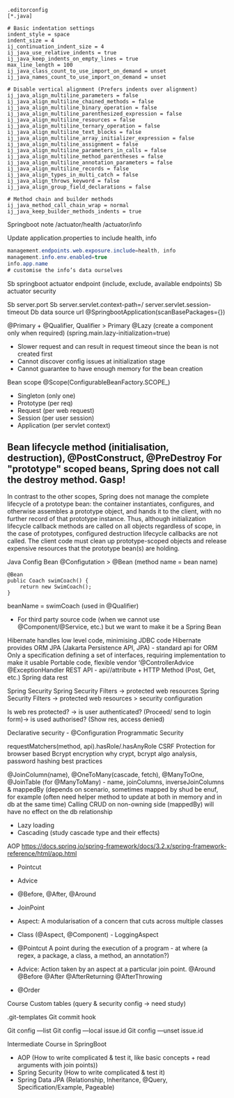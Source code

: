 

```config
.editorconfig
[*.java]

# Basic indentation settings
indent_style = space
indent_size = 4
ij_continuation_indent_size = 4
ij_java_use_relative_indents = true
ij_java_keep_indents_on_empty_lines = true
max_line_length = 100
ij_java_class_count_to_use_import_on_demand = unset
ij_java_names_count_to_use_import_on_demand = unset

# Disable vertical alignment (Prefers indents over alignment)
ij_java_align_multiline_parameters = false
ij_java_align_multiline_chained_methods = false
ij_java_align_multiline_binary_operation = false
ij_java_align_multiline_parenthesized_expression = false
ij_java_align_multiline_resources = false
ij_java_align_multiline_ternary_operation = false
ij_java_align_multiline_text_blocks = false
ij_java_align_multiline_array_initializer_expression = false
ij_java_align_multiline_assignment = false
ij_java_align_multiline_parameters_in_calls = false
ij_java_align_multiline_method_parentheses = false
ij_java_align_multiline_annotation_parameters = false
ij_java_align_multiline_records = false
ij_java_align_types_in_multi_catch = false
ij_java_align_throws_keyword = false
ij_java_align_group_field_declarations = false

# Method chain and builder methods
ij_java_method_call_chain_wrap = normal
ij_java_keep_builder_methods_indents = true
```





Springboot note
/actuator/health
/actuator/info

Update application.properties to include health, info

```java
management.endpoints.web.exposure.include=health, info
management.info.env.enabled=true
info.app.name
# customise the info’s data ourselves
```

Sb springboot actuator endpoint (include, exclude, available endpoints)
Sb actuator security

Sb server.port
Sb server.servlet.context-path=/
server.servlet.session-timeout
Db data source url
@SpringbootApplication(scanBasePackages={})

@Primary + @Qualifier, Qualifier > Primary
@Lazy (create a component only when required) (spring.main.lazy-initialization=true)
- Slower request and can result in request timeout since the bean is not created first
- Cannot discover config issues at initialization stage
- Cannot guarantee to have enough memory for the bean creation


Bean scope @Scope(ConfigurableBeanFactory.SCOPE_)
- Singleton (only one)
- Prototype (per req)
- Request (per web request)
- Session (per user session)
- Application (per servlet context)


Bean lifecycle method (initialisation, destruction), @PostConstruct, @PreDestroy
For "prototype" scoped beans, Spring does not call the destroy method. Gasp! 
---
In contrast to the other scopes, Spring does not manage the complete lifecycle of a prototype bean: the container instantiates, configures, and otherwise assembles a prototype object, and hands it to the client, with no further record of that prototype instance.
Thus, although initialization lifecycle callback methods are called on all objects regardless of scope, in the case of prototypes, configured destruction lifecycle callbacks are not called. The client code must clean up prototype-scoped objects and release expensive resources that the prototype bean(s) are holding.

Java Config Bean
@Configutation > @Bean (method name = bean name)
```
@Bean
public Coach swimCoach() {
	return new SwimCoach();
}
```
beanName = swimCoach (used in @Qualifier)
- For third party source code (when we cannot use @Component/@Service, etc.) but we want to make it be a Spring Bean


Hibernate handles low level code, minimising JDBC code
Hibernate provides ORM
JPA (Jakarta Persistence API, JPA) - standard api for ORM
Only a specification defining a set of interfaces, requiring implementation to make it usable
Portable code, flexible vendor 
‘@ControllerAdvice @ExceptionHandler
REST API - api/<noun>/attribute + HTTP Method (Post, Get, etc.)
Spring data rest

Spring Security 
Spring Security Filters -> protected web resources
Spring Security Filters -> protected web resources > security configuration

Is web res protected? -> is user authenticated? (Proceed/ send to login form)-> is used authorised? (Show res, access denied)

Declarative security - @Configuration
Programmatic Security

requestMatchers(method, api).hasRole/.hasAnyRole
CSRF Protection for browser based
Bcrypt encryption why crypt, bcrypt algo analysis, password hashing best practices


@JoinColumn(name), @OneToMany(cascade, fetch), @ManyToOne, @JoinTable (for @ManyToMany) - name, joinColumns, inverseJoinColumns & mappedBy (depends on scenario, sometimes mapped by shud be enuf, for example (often need helper method to update at both in memory and in db at the same time)
Calling CRUD on non-owning side (mappedBy) will have no effect on the db relationship
- Lazy loading
- Cascading (study cascade type and their effects)

AOP https://docs.spring.io/spring-framework/docs/3.2.x/spring-framework-reference/html/aop.html
- Pointcut
- Advice
- @Before, @After, @Around
- JoinPoint

- Aspect: A modularisation of a concern that cuts across multiple classes
- Class (@Aspect, @Component) - LoggingAspect
- @Pointcut  A point during the execution of a program - at where (a regex, a package, a class, a method, an annotation?)
- Advice: Action taken by an aspect at a particular join point. @Around @Before @After @AfterReturning @AfterThrowing
- @Order

Course
Custom tables (query & security config -> need study)

.git-templates
Git commit hook

Git config —list
Git config —local issue.id
Git config —unset issue.id

Intermediate Course in SpringBoot
- AOP (How to write complicated & test it, like basic concepts + read arguments with join points))
- Spring Security (How to write complicated & test it)
- Spring Data JPA (Relationship, Inheritance, @Query, Specification/Example, Pageable)
